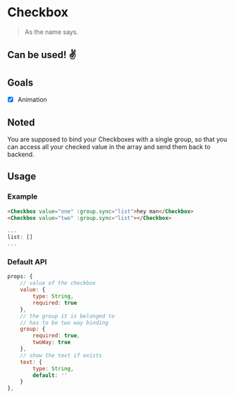 # Checkbox

> As the name says.

## Can be used! ✌️

## Goals

 * [x] Animation

## Noted

You are supposed to bind your Checkboxes with a single group, so that you can access all your checked value in the array and send them back to backend.

## Usage

### Example

```html
<Checkbox value="one" :group.sync="list">hey man</Checkbox>
<Checkbox value="two" :group.sync="list"></Checkbox>
```

```javascript
...
list: []
...
```
### Default API

```javascript
props: {
    // value of the checkbox
    value: {
        type: String,
        required: true
    },
    // the group it is belonged to
    // has to be two way binding
    group: {
        required: true,
        twoWay: true
    },
    // show the text if exists
    text: {
        type: String,
        default: ''
    }
},
```
